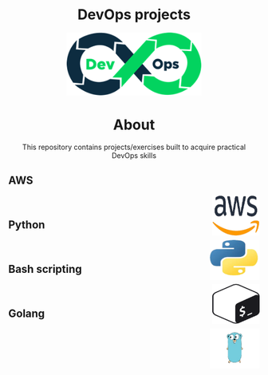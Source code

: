 <!-- PROJECT TITLE -->
  <h1 align="center">DevOps projects</h1>
 <div id="header" align="center">
  <img src="./assets/devops.png" width="270"/>
</div>
<h1 align="center">
 About
</h1>
<p align="center"> This repository contains projects/exercises built to acquire practical DevOps skills</p>

## AWS

<img align="right" src="./assets/aws.png" width="95" height="80" alt="AWS"> 


<br>

## Python

<img align="right" src="./assets/python.png" width="100" height="80" alt="python"> 

<br>

## Bash scripting

<img align="right" src="./assets/shell_scripting.png" width="95" height="80" alt="shell_scripting"> 


<br>

## Golang

<img align="right" src="./assets/golang.png" width="100" height="80" alt="golang"> 


<br>
